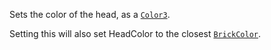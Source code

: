 Sets the color of the head, as a [`Color3`](https://create.roblox.com/docs/reference/engine/datatypes/Color3).

Setting this will also set HeadColor to the closest [`BrickColor`](https://create.roblox.com/docs/reference/engine/datatypes/BrickColor).